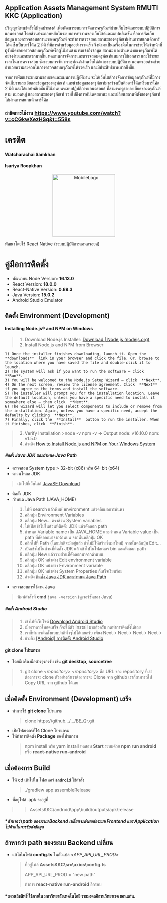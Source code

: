 
## Application Assets Management System RMUTI KKC (Application)

ปริญญานิพนธ์ครั้งนี้มีจุดประสงค์ เพื่อพัฒนาระบบการจัดการครุภัณฑ์ผ่านเว็บไซต์และระบบปฏิบัติการแอนดรอยด์ โดยส่วนประกอบหลักในระบบการทำงานของเว็บไซต์และแอปพลิเคชัน คือการจัดเก็บข้อมูล และตรวจสอบสถานะของครุภัณฑ์ จะทำการตรวจสอบสถานะของครุภัณฑ์ผ่านการสแกนคิวอาร์โค้ด ซึ่งเป็นบาร์โค้ด 2 มิติ ที่มีการอ่านข้อมูลอย่างรวดเร็ว จึงนำมาเป็นเครื่องมือในการช่วยให้เจ้าหน้าที่ผู้รับผิดชอบตรวจสอบครุภัณฑ์หรือผู้ใช้งานสามารถเข้าถึงข้อมูล สถานะ และตำแหน่งของครุภัณฑ์ได้อย่างง่ายและสะดวกมากขึ้น ทดแทนการจัดการและตรวจสอบครุภัณฑ์แบบการใช้เอกสาร และใช้ระยะเวลาในการตรวจสอบ ซึ่งระบบการจัดการครุภัณฑ์ผ่านเว็บไซต์และระบบปฏิบัติการ แอนดรอยด์จะช่วยอำนวยความสะดวกในการตรวจสอบครุภัณฑ์ให้รวดเร็ว และมีประสิทธิภาพมากยิ่งขึ้น

จากการพัฒนาระบบตามขอบเขตและแผนการปฏิบัติงาน จะได้เว็บไซต์การจัดการข้อมูลครุภัณฑ์ที่มีการจัดเก็บรายละเอียดละข้อมูลของครุภัณฑ์ และนำข้อมูลของครุภัณฑ์มาสร้างเป็นคิวอาร์โค้ดหรือบาร์โค้ด 2 มิติ และได้แอปพลิเคชันที่ใช้งานบนระบบปฏิบัติการแอนดรอยด์ ที่สามารถดูรายละเอียดของครุภัณฑ์ ตาม หมวดหมู่ และสถานะของครุภัณฑ์ รวมไปถึงการอัปเดตสถานะ และเปลี่ยนสถานที่ตั้งของครุภัณฑ์ได้ผ่านการสแกนคิวอาร์โค้ด

### สาธิตการใช้งาน https://www.youtube.com/watch?v=cCGkwXezHSg&t=558s 
# เครดิต
#### Watcharachai Samkhan
#### Isariya Roopkhan

<p align="center">
  <a target="blank"><img src="https://sv1.picz.in.th/images/2023/02/16/L8wDrl.png" width="200" height: "100%" alt="MobileLogo" /></a>
</p>
พัฒนาโดยใช้ React Native (ระบบปฏิบัติการแอนดรอยด์)

# คู่มือการติดตั้ง
- พัฒนาบน Node Version: **16.13.0**  
- React Version: **18.0.0**  
- React-Native Version: **0.69.3**
- Java Version:  **15.0.2**
- Android Studio Emulator

## ติดตั้ง Environment (Development)
#### Installing Node.js® and NPM on Windows
 > 1. Download Node.js Installer: [Download | Node.js (nodejs.org)](https://nodejs.org/en/download/)
 > 2. Install Node.js and NPM from Browser
 > 
	1) Once the installer finishes downloading, launch it. Open the  **downloads**  link in your browser and click the file. Or, browse to the location where you have saved the file and double-click it to launch.
	2) The system will ask if you want to run the software – click  **Run**.
	3) You will be welcomed to the Node.js Setup Wizard – click  **Next**.
	4) On the next screen, review the license agreement. Click  **Next**  if you agree to the terms and install the software.
	5) The installer will prompt you for the installation location. Leave the default location, unless you have a specific need to install it somewhere else – then click  **Next**.
	6) The wizard will let you select components to include or remove from the installation. Again, unless you have a specific need, accept the defaults by clicking  **Next**.
	7) Finally, click the  **Install**  button to run the installer. When it finishes, click  **Finish**.
>3. Verify Installation 
	>node -v
		npm -v
		-> Output 
			node: v16.10.0
			npm: v1.5.0	
>4. อ้างอิง [How to Install Node.js and NPM on Your Windows System](https://phoenixnap.com/kb/install-node-js-npm-on-windows)

##### ติดตั้ง Java JDK และกำหนด Java Path
-  ตรวจสอบ System type > 32-bit (x86) หรือ 64-bit (x64)
-  ดาวน์โหลด JDK
>เข้าไปที่เว็บไซต์ [JavaSE Download](https://www.oracle.com/technetwork/java/javase/downloads/index.html)
- ติดตั้ง JDK
-  กำหนด Java Path (JAVA_HOME)
> 1. ไปที่ search แล้วพิมพ์ environment แล้วคลิกผลการค้นหา
> 2. คลิกปุ่ม Environment Variables 
>  3. คลิกปุ่ม New… ตรงส่วน System variables
>  4. ให้เปิดเข้าไปในส่วนที่ติดตั้ง JDK แล้วคัดลอก path
>  5. กำหนด Variable name เป็น JAVA_HOME และกำหนด Variable value เป็น path ที่คัดลอกมาจากด้านบน จากนั้นคลิกปุ่ม OK
>  6. คลิกไปที่ Path (โดยปกติจะมีอยู่แล้ว ถ้าไม่มีให้สร้างขึ้นมาใหม่) จากนั้นคลิกปุ่ม Edit…
>  7. เปิดเข้าไปในส่วนที่ติดตั้ง JDK แล้วเข้าไปในโฟลเดอร์ bin และคัดลอก path
>  8. คลิกปุ่ม New แล้ววางส่วนที่คัดลอกมาจากด้านบน
>  9. คลิกปุ่ม OK หน้าต่าง Edit environment variable
>  10. คลิกปุ่ม OK หน้าต่าง Environment variable
>  11. คลิกปุ่ม OK หน้าต่าง System Properties ก็เสร็จเรียบร้อย
>  12. อ้างอิง [ติดตั้ง Java JDK และกำหนด Java Path](https://devescapes.wordpress.com/2019/12/07/%E0%B8%A7%E0%B8%B4%E0%B8%98%E0%B8%B5%E0%B8%95%E0%B8%B4%E0%B8%94%E0%B8%95%E0%B8%B1%E0%B9%89%E0%B8%87-java-jdk-%E0%B9%81%E0%B8%A5%E0%B8%B0%E0%B8%81%E0%B8%B3%E0%B8%AB%E0%B8%99%E0%B8%94-java-path/)
- ตรวจสอบการใช้งาน Java
>พิมพ์คำสั่งที่ **cmd** `java -version` (ดูเวอร์ชันของ Java)
#####  ติดตั้ง Android Studio
> 1. เข้าไปที่เว็บไซต์ [Download Android Studio](https://developer.android.com/studio)
  >2. เมื่อเราดาวโหลดเสร็จ ก็จะได้ตัว Install มาแล้วครับ กดทำการติดตั้งได้เลย
  >3. เราก็ทำการติดตั้งแบบปกติทั่วๆไปได้เลยครับ เพียง Next-> Next-> Next-> Next->
>4. อ้างอิง [[Android] การติดตั้ง Android Studio](https://medium.com/sathittham/android-%E0%B8%81%E0%B8%B2%E0%B8%A3%E0%B8%95%E0%B8%B4%E0%B8%94%E0%B8%95%E0%B8%B1%E0%B9%89%E0%B8%87-android-studio-%E0%B8%AD%E0%B8%A2%E0%B9%88%E0%B8%B2%E0%B8%87%E0%B8%A5%E0%B8%B0%E0%B9%80%E0%B8%AD%E0%B8%B5%E0%B8%A2%E0%B8%94-c4729c1f85d4)

  #### git clone โปรแกรม
 - โดยมีเครื่องมือต่างๆรองรับ เช่น **git desktop**, **sourcetree**
 >1. git clone <*repository*>
	 <*repository*> คือ URL ของ repository ที่เราต้องการจะ clone ตัวอย่างถ้าเราต้องการจะ Clone จาก github เราก็สามารถไป Copy URL จาก github ได้เลย
	 
##  เมื่อติดตั้ง Environment (Development) เสร็จ
- ทำการใช้ **git clone** โปรแกรม
	 >clone https://github.../.../BE_Qr.git
 - เปิดโฟลเดอร์ที่ได้ Clone โปรแกรม
 - ให้ทำการติดตั้ง **Package** ของโปรแกรม
	 >  npm install หรือ yarn install
	 > ทดสอบ **Start** ระบบด้วย
	 > **npm run android** 
	 > หรือ
	 > **react-native run-android**

##  เมื่อต้องการ Build 
- ให้ cd เข้าไปใน โฟลเดอร์ **`android`** ใช้คำสั่ง
	 >./gradlew app:assembleRelease
- ที่อยู่ไฟล์ .apk จะอยู่ที่
> >AssetsKKC\android\app\build\outputs\apk\release
##### ***ถ้าหากว่า path ของระบบ Backend เปลี่ยนจะส่งผลต่อระบบ  Frontend และ Application ไปด้วยในการรับส่งข้อมูล**	

## ถ้าหากว่า path ของระบบ Backend เปลี่ยน
- แก้ไขในไฟล์ **config.ts** ในตัวแปล <*APP_API_URL_PROD*>
	>
	> ที่อยู่ไฟล์ **AssetsKKC\src\axios\config.ts**
	> 
	> APP_API_URL_PROD = "new path"
	> 
	> ทำการ **react-native run-android** อีกรอบ
	 
#### *สงวนลิขสิทธิ์ ใช้ภายใน มหาวิทยาลัยเทคโนโลยี ราชมงคลอีสานวิทยาเขต ขอนแก่น.
